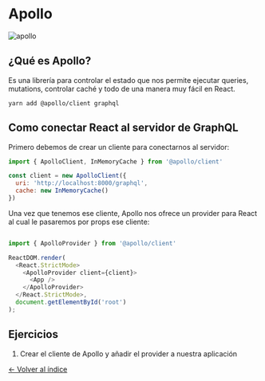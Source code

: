 # Apollo

![apollo](https://cdn.worldvectorlogo.com/logos/apollo-graphql-1.svg)

## ¿Qué es Apollo?

Es una librería para controlar el estado que nos permite ejecutar queries, mutations, controlar caché y todo de una manera muy fácil en React.

```
yarn add @apollo/client graphql
```

## Como conectar React al servidor de GraphQL

Primero debemos de crear un cliente para conectarnos al servidor:

```js
import { ApolloClient, InMemoryCache } from '@apollo/client'

const client = new ApolloClient({
  uri: 'http://localhost:8000/graphql',
  cache: new InMemoryCache()
})
```

Una vez que tenemos ese cliente, Apollo nos ofrece un provider para React al cual le pasaremos por props ese cliente:

```js

import { ApolloProvider } from '@apollo/client'

ReactDOM.render(
  <React.StrictMode>
    <ApolloProvider client={client}>
      <App />
    </ApolloProvider>
  </React.StrictMode>,
  document.getElementById('root')
);

```

## Ejercicios

1. Crear el cliente de Apollo y añadir el provider a nuestra aplicación

[<- Volver al índice](./../README.md)
